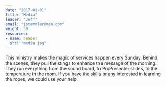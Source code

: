 ```yaml
---
date: "2017-01-01"
title: "Media"
leader: "Jeff"
email: "jstammler@msn.com"
weight: 50
resources:
- name: header
  src: "media.jpg"
---
```


This ministry makes the magic of services happen every Sunday. Behind the scenes, they pull the stings to enhance the message of the morning. They run everything from the sound board, to ProPresenter slides, to the temperature in the room. If you have the skills or any interested in learning the ropes, we could use your help.

